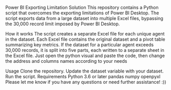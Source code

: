 Power BI Exporting Limitation Solution
This repository contains a Python script that overcomes the exporting limitations of Power BI Desktop. The script exports data from a large dataset into multiple Excel files, bypassing the 30,000 record limit imposed by Power BI Desktop.

How it works
The script creates a separate Excel file for each unique agent in the dataset. Each Excel file contains the original dataset and a pivot table summarizing key metrics. If the dataset for a particular agent exceeds 30,000 records, it is split into five parts, each written to a separate sheet in the Excel file. Just open the python visual and paste the code, then change the address and columns names according to your needs

Usage
Clone the repository.
Update the dataset variable with your dataset.
Run the script.
Requirements
Python 3.6 or later
pandas
numpy
openpyxl
Please let me know if you have any questions or need further assistance! :))
